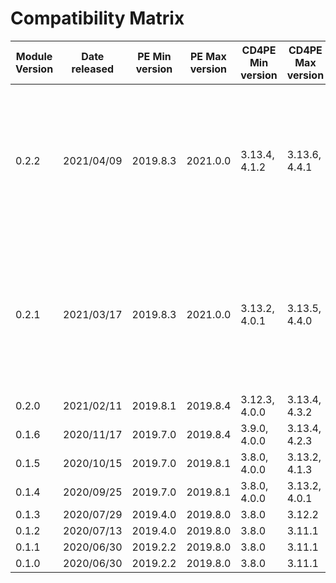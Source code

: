 # Compatibility Matrix

| Module Version | Date released | PE Min version | PE Max version | CD4PE Min version | CD4PE Max version | ServiceNow Min version | ServiceNow Max version | Remarks |
| -------------- | ------------- | -------------- | -------------- | ----------------- | ----------------- | ---------------------- | --------------------- | ------- |
| 0.2.2 | 2021/04/09 | 2019.8.3 | 2021.0.0 | 3.13.4, 4.1.2 | 3.13.6, 4.4.1 | Orlando | Quebec | Slight bug in ServiceNow Quebec, where it creates 4 canceled change tasks upon completion of code promotion |
| 0.2.1 | 2021/03/17 | 2019.8.3 | 2021.0.0 | 3.13.2, 4.0.1 | 3.13.5, 4.4.0 | Orlando | Quebec | Slight bug in ServiceNow Quebec, where it creates 4 canceled change tasks upon completion of code promotion |
| 0.2.0 | 2021/02/11 |2019.8.1 | 2019.8.4 | 3.12.3, 4.0.0 | 3.13.4, 4.3.2 | Orlando | Paris |  |
| 0.1.6 | 2020/11/17 |2019.7.0 | 2019.8.4 | 3.9.0, 4.0.0 | 3.13.4, 4.2.3 | New York | Paris |  |
| 0.1.5 | 2020/10/15 |2019.7.0 | 2019.8.1 | 3.8.0, 4.0.0 | 3.13.2, 4.1.3 | New York | Paris |  |
| 0.1.4 | 2020/09/25 |2019.7.0 | 2019.8.1 | 3.8.0, 4.0.0 | 3.13.2, 4.0.1 | New York | Paris |  |
| 0.1.3 | 2020/07/29 |2019.4.0 | 2019.8.0 | 3.8.0 | 3.12.2 | New York | Paris |  |
| 0.1.2 | 2020/07/13 |2019.4.0 | 2019.8.0 | 3.8.0 | 3.11.1 | New York | Paris |  |
| 0.1.1 | 2020/06/30 |2019.2.2 | 2019.8.0 | 3.8.0 | 3.11.1 | Madrid | Orlando |  |
| 0.1.0 | 2020/06/30 |2019.2.2 | 2019.8.0 | 3.8.0 | 3.11.1 | Madrid | Orlando |  |